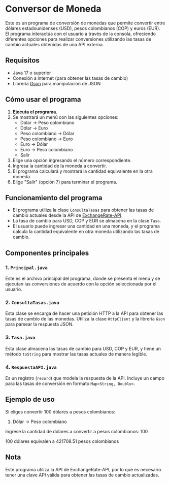 # Conversor de Moneda

Este es un programa de conversión de monedas que permite convertir entre dólares estadounidenses (USD), pesos colombianos (COP) y euros (EUR). El programa interactúa con el usuario a través de la consola, ofreciendo diferentes opciones para realizar conversiones utilizando las tasas de cambio actuales obtenidas de una API externa.

## Requisitos

- Java 17 o superior
- Conexión a internet (para obtener las tasas de cambio)
- Librería [Gson](https://github.com/google/gson) para manipulación de JSON

## Cómo usar el programa

1. **Ejecuta el programa.**
2. Se mostrará un menú con las siguientes opciones:
   - Dólar → Peso colombiano
   - Dólar → Euro
   - Peso colombiano → Dólar
   - Peso colombiano → Euro
   - Euro → Dólar
   - Euro → Peso colombiano
   - Salir
3. Elige una opción ingresando el número correspondiente.
4. Ingresa la cantidad de la moneda a convertir.
5. El programa calculará y mostrará la cantidad equivalente en la otra moneda.
6. Elige "Salir" (opción 7) para terminar el programa.

## Funcionamiento del programa

- El programa utiliza la clase `ConsultaTasas` para obtener las tasas de cambio actuales desde la API de [ExchangeRate-API](https://www.exchangerate-api.com/).
- La tasa de cambio para USD, COP y EUR se almacena en la clase `Tasa`.
- El usuario puede ingresar una cantidad en una moneda, y el programa calcula la cantidad equivalente en otra moneda utilizando las tasas de cambio.

## Componentes principales

### 1. `Principal.java`
Este es el archivo principal del programa, donde se presenta el menú y se ejecutan las conversiones de acuerdo con la opción seleccionada por el usuario.

### 2. `ConsultaTasas.java`
Esta clase se encarga de hacer una petición HTTP a la API para obtener las tasas de cambio de las monedas. Utiliza la clase `HttpClient` y la librería `Gson` para parsear la respuesta JSON.

### 3. `Tasa.java`
Esta clase almacena las tasas de cambio para USD, COP y EUR, y tiene un método `toString` para mostrar las tasas actuales de manera legible.

### 4. `RespuestaAPI.java`
Es un registro (`record`) que modela la respuesta de la API. Incluye un campo para las tasas de conversión en formato `Map<String, Double>`.

## Ejemplo de uso

Si eliges convertir 100 dólares a pesos colombianos:
1) Dólar → Peso colombiano

Ingrese la cantidad de dólares a convertir a pesos colombianos: 100


100 dólares equivalen a 421708.51 pesos colombianos

## Nota
Este programa utiliza la API de ExchangeRate-API, por lo que es necesario tener una clave API válida para obtener las tasas de cambio actualizadas.